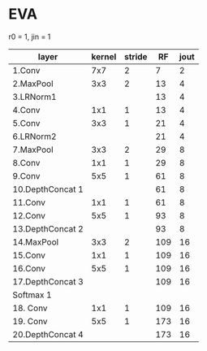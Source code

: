 # EVA

r0 = 1, jin = 1

| layer    | kernel |stride| RF | jout |
|----------|--------|------|----|------|
|1.Conv    | 7x7    |   2  |  7 |  2   |
|2.MaxPool | 3x3    |   2  | 13 |  4   |
|3.LRNorm1 |        |      | 13 |  4   |
|4.Conv    | 1x1    |   1  | 13 |  4   |
|5.Conv    | 3x3    |   1  | 21 |  4   |
|6.LRNorm2 |        |      | 21 |  4   |
|7.MaxPool | 3x3    |   2  | 29 |  8   |
|8.Conv    | 1x1    |   1  | 29 |  8   |
|9.Conv    | 5x5    |   1  | 61 |  8   |
|10.DepthConcat 1|    |      | 61 |  8   |
|11.Conv    | 1x1   |   1  | 61 |  8   |
|12.Conv   | 5x5    |   1  | 93 |  8   |
|13.DepthConcat 2|    |      | 93 |  8   |
|14.MaxPool| 3x3    |   2  |109 | 16   |
|15.Conv    | 1x1   |   1  |109 |  16  |
|16.Conv   | 5x5    |   1  |109 |  16  |
|17.DepthConcat 3|    |    |109 |  16  |
|Softmax 1|
|18. Conv  | 1x1   |  1    |109 |  16  |
|19. Conv  | 5x5   |  1    |173 |  16  |
|20.DepthConcat 4|    |    |173 |  16  |

